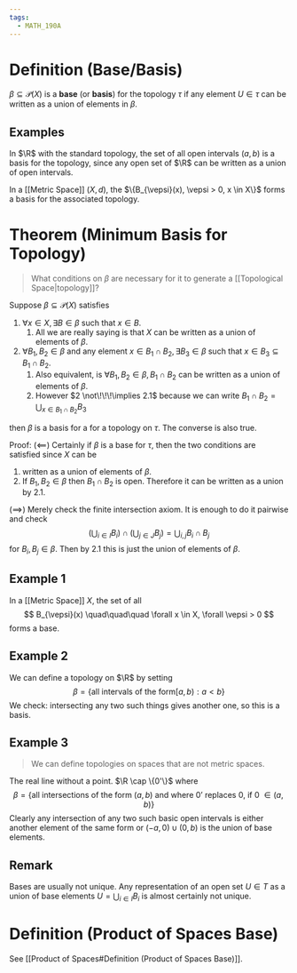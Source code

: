 ```yaml
---
tags:
  - MATH_190A
---
```

# Definition (Base/Basis)
$\beta \subseteq \mathcal{P}(X)$ is a **base** (or **basis**) for the topology $\tau$ if any element $U \in \tau$ can be written as a union of elements in $\beta$. 
## Examples
In $\R$ with the standard topology, the set of all open intervals $(a,b)$ is a basis for the topology, since any open set of $\R$ can be written as a union of open intervals.  

In a [[Metric Space]] $(X, d)$, the $\{B_{\vepsi}(x), \vepsi > 0, x \in X\}$ forms a basis for the associated topology. 

# Theorem (Minimum Basis for Topology)
> What conditions on $\beta$ are necessary for it to generate a [[Topological Space|topology]]?

Suppose $\beta \subseteq \mathcal{P}(X)$ satisfies
1. $\forall x \in X, \exists B \in \beta$ such that $x \in B$. 
	1. All we are really saying is that $X$ can be written as a union of elements of $\beta$. 
2. $\forall B_{1},B_{2} \in \beta$ and any element $x \in B_{1}\cap B_{2}, \exists B_{3}\in \beta$ such that $x \in B_{3} \subseteq B_{1} \cap B_{2}$. 
	1. Also equivalent, is $\forall B_{1},B_{2}\in \beta, B_{1} \cap B_{2}$ can be written as a union of elements of $\beta$. 
	2. However $2 \not\!\!\!\implies 2.1$ because we can write $B_{1} \cap B_{2} = \bigcup_{x \in B_{1} \cap B_{2}} B_{3}$ 

then $\beta$ is a basis for a for a topology on $\tau$. The converse is also true. 

Proof:
$(\impliedby)$
Certainly if $\beta$ is a base for $\tau$, then the two conditions are satisfied since $X$ can be 
1. written as a union of elements of $\beta$. 
2. If $B_{1}, B_{2} \in \beta$ then $B_{1}\cap B_{2}$ is open. Therefore it can be written as a union by $2.1$. 

$(\implies)$
Merely check the finite intersection axiom. It is enough to do it pairwise and check 
$$
\left(
	\bigcup_{i \in I} B_{i}
\right)
\cap 
\left(
	\bigcup_{j \in J} B_{j}
\right)
= \bigcup_{i,j} B_{i} \cap B_{j}
$$
for $B_{i}, B_{j} \in \beta$. Then by $2.1$ this is just the union of elements of $\beta$.

## Example 1
In a [[Metric Space]] $X$, the set of all 
$$
B_{\vepsi}(x) 
\quad\quad\quad
\forall x \in X, \forall \vepsi > 0
$$
forms a base. 

## Example 2 
We can define a topology on $\R$ by setting
$$
\beta = \{\text{all intervals of the form} [a, b) : a < b\}
$$
We check: intersecting any two such things gives another one, so this is a basis. 

## Example 3
> We can define topologies on spaces that are not metric spaces.

The real line without a point. $\R \cap \{0'\}$ where
$$
\beta = \{ \text{all intersections of the form } (a, b) \text{ and where 0' replaces 0, if 0 } \in (a, b)\}
$$
Clearly any intersection of any two such basic open intervals is either another element of the same form or $(-a, 0) \cup (0, b)$ is the union of base elements.

## Remark
Bases are usually not unique. Any representation of an open set $U \in T$ as a union of base elements $U = \bigcup_{i \in I} B_{i}$ is almost certainly not unique. 

# Definition (Product of Spaces Base)
See [[Product of Spaces#Definition (Product of Spaces Base)]]. 

